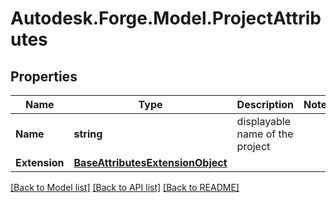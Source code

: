 # Autodesk.Forge.Model.ProjectAttributes
## Properties

Name | Type | Description | Notes
------------ | ------------- | ------------- | -------------
**Name** | **string** | displayable name of the project | 
**Extension** | [**BaseAttributesExtensionObject**](BaseAttributesExtensionObject.md) |  | 

[[Back to Model list]](../README.md#documentation-for-models) [[Back to API list]](../README.md#documentation-for-api-endpoints) [[Back to README]](../README.md)

